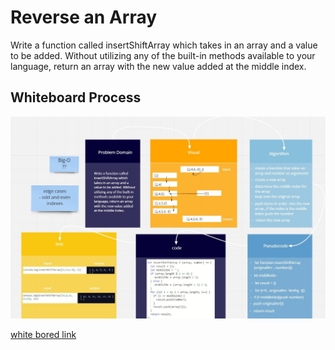 # Reverse an Array

Write a function called insertShiftArray which takes in an array and a value to be added. Without utilizing any of the built-in methods available to your language, return an array with the new value added at the middle index.

## Whiteboard Process

![code challange 02 ](./cc02.jpg)

[white bored link](https://miro.com/welcomeonboard/OVZTRm1XRzB3V2FjQVVTT1l5SkhTNlEwd3B1NEZrNlFPUVRtS2RCQlpJVWV2Mm5ITlRsbGhGcVBZbThKUHVQMnwzMDc0NDU3MzYwNzAzNjM4MTEz)

